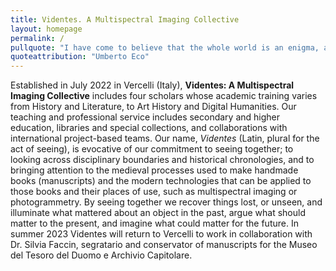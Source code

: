 ```yaml
---
title: Videntes. A Multispectral Imaging Collective 
layout: homepage
permalink: /
pullquote: "I have come to believe that the whole world is an enigma, a harmless enigma that is made terrible by our own mad attempt to interpret it as though it had an underlying truth."
quoteattribution: "Umberto Eco"
---
```

Established in July 2022 in Vercelli (Italy), **Videntes: A Multispectral Imaging Collective** includes four scholars whose academic training varies from History and Literature, to Art History and Digital Humanities. Our teaching and professional service includes secondary and higher education, libraries and special collections, and collaborations with international project-based teams. Our name, _Videntes_ (Latin, plural for the act of seeing), is evocative of our commitment to seeing together; to looking across disciplinary boundaries and historical chronologies, and to bringing attention to the medieval processes used to make handmade books (manuscripts) and the modern technologies that can be applied to those books and their places of use, such as multispectral imaging or photogrammetry. By seeing together we recover things lost, or unseen, and illuminate what mattered about an object in the past, argue what should matter to the present, and imagine what could matter for the future. In summer 2023 Videntes will return to Vercelli to work in collaboration with Dr. Silvia Faccin, segratario and conservator of manuscripts for the Museo del Tesoro del Duomo e Archivio Capitolare.
